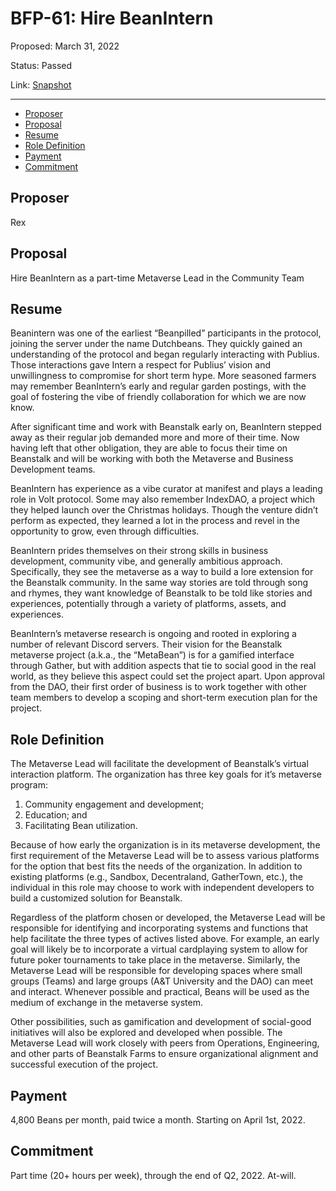 # BFP-61: Hire BeanIntern

Proposed: March 31, 2022

Status: Passed

Link: [Snapshot](https://snapshot.org/#/beanstalkfarms.eth/proposal/0xa8eaf20cf3210f8949691d044bb6aadf46b35f54ed883e89a10364c8ce0243ca)

---

- [Proposer](#proposer)
- [Proposal](#proposal)
- [Resume](#resume)
- [Role Definition](#role-definition)
- [Payment](#payment)
- [Commitment](#commitment)

## Proposer

Rex

## Proposal

Hire BeanIntern as a part-time Metaverse Lead in the Community Team

## Resume

Beanintern was one of the earliest “Beanpilled” participants in the protocol, joining the server under the name Dutchbeans. They quickly gained an understanding of the protocol and began regularly interacting with Publius. Those interactions gave Intern a respect for Publius’ vision and unwillingness to compromise for short term hype. More seasoned farmers may remember BeanIntern’s early and regular garden postings, with the goal of fostering the vibe of friendly collaboration for which we are now know.

After significant time and work with Beanstalk early on, BeanIntern stepped away as their regular job demanded more and more of their time. Now having left that other obligation, they are able to focus their time on Beanstalk and will be working with both the Metaverse and Business Development teams.

BeanIntern has experience as a vibe curator at manifest and plays a leading role in Volt protocol. Some may also remember IndexDAO, a project which they helped launch over the Christmas holidays. Though the venture didn’t perform as expected, they learned a lot in the process and revel in the opportunity to grow, even through difficulties.

BeanIntern prides themselves on their strong skills in business development, community vibe, and generally ambitious approach. Specifically, they see the metaverse as a way to build a lore extension for the Beanstalk community. In the same way stories are told through song and rhymes, they want knowledge of Beanstalk to be told like stories and experiences, potentially through a variety of platforms, assets, and experiences.

BeanIntern’s metaverse research is ongoing and rooted in exploring a number of relevant Discord servers. Their vision for the Beanstalk metaverse project (a.k.a., the “MetaBean”) is for a gamified interface through Gather, but with addition aspects that tie to social good in the real world, as they believe this aspect could set the project apart. Upon approval from the DAO, their first order of business is to work together with other team members to develop a scoping and short-term execution plan for the project.

## Role Definition

The Metaverse Lead will facilitate the development of Beanstalk’s virtual interaction platform. The organization has three key goals for it’s metaverse program:

1. Community engagement and development;
2. Education; and
3. Facilitating Bean utilization.

Because of how early the organization is in its metaverse development, the first requirement of the Metaverse Lead will be to assess various platforms for the option that best fits the needs of the organization. In addition to existing platforms (e.g., Sandbox, Decentraland, GatherTown, etc.), the individual in this role may choose to work with independent developers to build a customized solution for Beanstalk.

Regardless of the platform chosen or developed, the Metaverse Lead will be responsible for identifying and incorporating systems and functions that help facilitate the three types of actives listed above. For example, an early goal will likely be to incorporate a virtual cardplaying system to allow for future poker tournaments to take place in the metaverse. Similarly, the Metaverse Lead will be responsible for developing spaces where small groups (Teams) and large groups (A&T University and the DAO) can meet and interact. Whenever possible and practical, Beans will be used as the medium of exchange in the metaverse system. 

Other possibilities, such as gamification and development of social-good initiatives will also be explored and developed when possible. The Metaverse Lead will work closely with peers from Operations, Engineering, and other parts of Beanstalk Farms to ensure organizational alignment and successful execution of the project.

## Payment

4,800 Beans per month, paid twice a month. Starting on April 1st, 2022. 

## Commitment

Part time (20+ hours per week), through the end of Q2, 2022. At-will.
